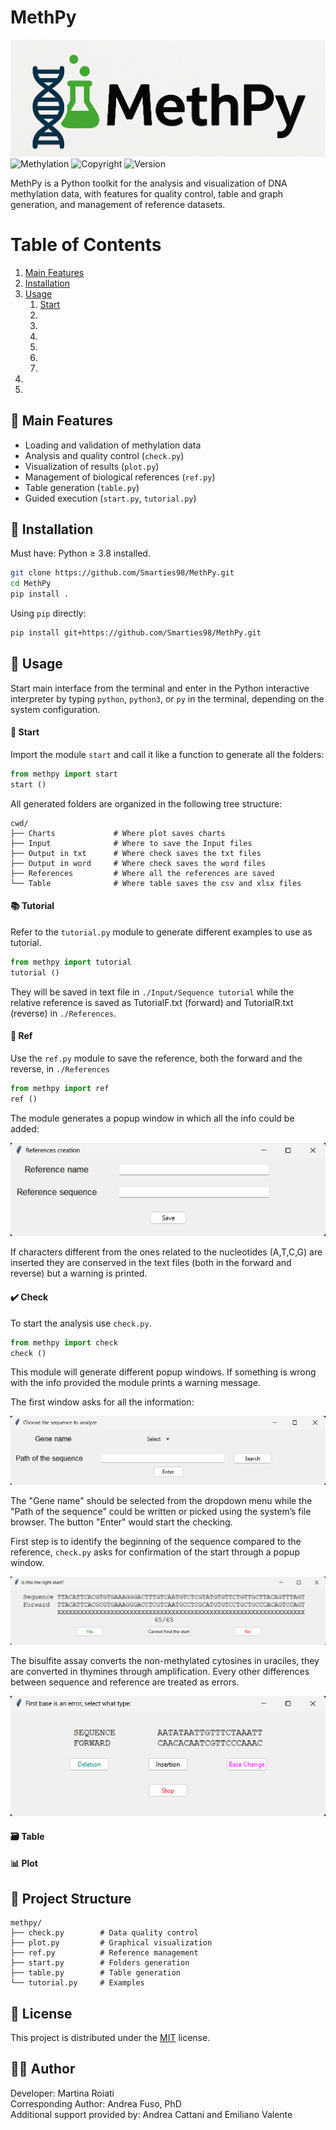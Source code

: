 # MethPy

![Logo](Logo.png)
![Methylation](https://img.shields.io/badge/🧬_CpG_and_non--CpG_Methylation-%23f5f5f5?style=flat)
![Copyright](https://img.shields.io/badge/copyright-2025-blue?style=flat)
![Version](https://img.shields.io/badge/V_1.0-yellow)



MethPy is a Python toolkit for the analysis and visualization of DNA methylation data, with features for quality control, table and graph generation, and management of reference datasets.

# Table of Contents
1. [Main Features](#header1)
2. [Installation](#header2)
3. [Usage](#header3)
     1. [Start](#header4)
     2. [](#header5)
     3. [](#header6)
     4. [](#header7)
     5. [](#header8)
     6. [](#header9)
     7. [](#header10)
4. [](#header11)
5. [](#header12)


## :test_tube: Main Features<a name="header1"/> 

- Loading and validation of methylation data
- Analysis and quality control (`check.py`)
- Visualization of results (`plot.py`)
- Management of biological references (`ref.py`)
- Table generation (`table.py`)
- Guided execution (`start.py`, `tutorial.py`)

## :rocket: Installation<a name="header2"/>

Must have: Python ≥ 3.8 installed.

```bash
git clone https://github.com/Smarties98/MethPy.git
cd MethPy
pip install .
```

Using  `pip` directly:

```bash
pip install git+https://github.com/Smarties98/MethPy.git
```

## :compass: Usage<a name="header3"/>

Start main interface from the terminal and enter in the Python interactive interpreter by typing `python`, `python3`, or `py` in the terminal, depending on the system configuration.

#### :open_file_folder: Start<a name="header4"/>
Import the module `start` and call it like a function to generate all the folders:
```python
from methpy import start
start ()
```
All generated folders are organized in the following tree structure: 
```
cwd/
├── Charts             # Where plot saves charts
├── Input              # Where to save the Input files
├── Output in txt      # Where check saves the txt files
├── Output in word     # Where check saves the word files
├── References         # Where all the references are saved
└── Table              # Where table saves the csv and xlsx files
```

#### :books: Tutorial<a name="header5"/>

Refer to the `tutorial.py` module to generate different examples to use as tutorial.
```python
from methpy import tutorial
tutorial ()
```
They will be saved in text file in `./Input/Sequence tutorial` while the relative reference is saved as TutorialF.txt (forward) and TutorialR.txt (reverse) in `./References`.

#### :bookmark: Ref<a name="header6"/>
Use the `ref.py` module to save the reference, both the forward and the reverse, in `./References`
```python
from methpy import ref
ref ()
```

The module generates a popup window in which all the info could be added:

![ref](ref.png)

If characters different from the ones related to the nucleotides (A,T,C,G) are inserted they are conserved in the text files (both in the forward and reverse) but a warning is printed. 


#### :heavy_check_mark: Check<a name="header7"/>
To start the analysis use `check.py`.

```python
from methpy import check
check ()
```
This module will generate different popup windows. If something is wrong with the info provided the module prints a warning message.

The first window asks for all the information:

![check1](check1.png)

The "Gene name" should be selected from the dropdown menu while the "Path of the sequence" could be written or picked using the system’s file browser. The button "Enter" would start the checking.

First step is to identify the beginning of the sequence compared to the reference, `check.py` asks for confirmation of the start through a popup window.  

![check2](check2.png)

The bisulfite assay converts the non-methylated cytosines in uraciles, they are converted in 
thymines through amplification. Every other differences between sequence and reference are treated as errors.

![check3](check3.png)


#### :card_file_box: Table<a name="header8"/>



#### :bar_chart: Plot<a name="header9"/>



## :file_folder: Project Structure<a name="header10"/>

```
methpy/
├── check.py        # Data quality control
├── plot.py         # Graphical visualization
├── ref.py          # Reference management
├── start.py        # Folders generation
├── table.py        # Table generation
└── tutorial.py     # Examples
```

## :page_facing_up: License<a name="header11"/>

This project is distributed under the [MIT](./LICENSE) license.

## :technologist: Author<a name="header12"/>

Developer: Martina Roiati<br /> 
Corresponding Author: Andrea Fuso, PhD<br />
Additional support provided by: Andrea Cattani and Emiliano Valente
